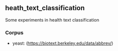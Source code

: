 ## heath_text_classification

Some experiments in health text classification

### Corpus

- yeast: (https://biotext.berkeley.edu/data/abbrev/)